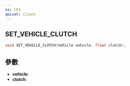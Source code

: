 ```yaml
---
ns: CFX
apiset: client
---
```

## SET_VEHICLE_CLUTCH

```c
void SET_VEHICLE_CLUTCH(Vehicle vehicle, float clutch);
```


## 參數
* **vehicle**: 
* **clutch**: 

